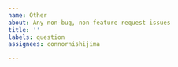 ```yaml
---
name: Other
about: Any non-bug, non-feature request issues
title: ''
labels: question
assignees: connornishijima

---
```



